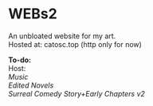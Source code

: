 # WEBs2
An unbloated website for my art. <br />
Hosted at: catosc.top (http only for now)

**To-do:** <br />
Host: <br />
*Music* <br />
*Edited Novels* <br /> 
*Surreal Comedy Story+Early Chapters v2* <br />
